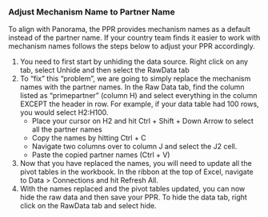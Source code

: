 ### Adjust Mechanism Name to Partner Name


To align with Panorama, the PPR provides mechanism names as a default instead of the partner name. If your country team finds it easier to work with mechanism names follows the steps below to adjust your PPR accordingly.
1. You need to first start by unhiding the data source. Right click on any tab, select Unhide and then select the RawData tab
2. To “fix” this “problem”, we are going to simply replace the mechanism names with the partner names. In the Raw Data tab, find the column listed as “primepartner” (column H) and select everything in the column EXCEPT the header in row. For example, if your data table had 100 rows, you would select H2:H100.
   * Place your cursor on H2 and hit Ctrl + Shift + Down Arrow to select all the partner names
   * Copy the names by hitting Ctrl + C
   * Navigate two columns over to column J and select the J2 cell.
   * Paste the copied partner names (Ctrl + V)
3. Now that you have replaced the names, you will need to update all the pivot tables in the workbook. In the ribbon at the top of Excel, navigate to Data > Connections and hit Refresh All.
4. With the names replaced and the pivot tables updated, you can now hide the raw data and then save your PPR. To hide the data tab, right click on the RawData tab and select hide.

